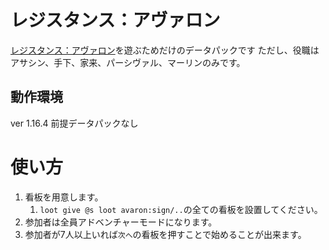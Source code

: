 # レジスタンス：アヴァロン
[レジスタンス：アヴァロン](https://appmedia.jp/news/4770937)を遊ぶためだけのデータパックです
ただし、役職はアサシン、手下、家来、パーシヴァル、マーリンのみです。
## 動作環境
ver 1.16.4
前提データパックなし

# 使い方
1. 看板を用意します。
    1. ``loot give @s loot avaron:sign/..``の全ての看板を設置してください。
2. 参加者は全員アドベンチャーモードになります。
3. 参加者が7人以上いれば``次へ``の看板を押すことで始めることが出来ます。



